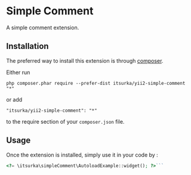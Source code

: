 Simple Comment
==============
A simple comment extension.

Installation
------------

The preferred way to install this extension is through [composer](http://getcomposer.org/download/).

Either run

```
php composer.phar require --prefer-dist itsurka/yii2-simple-comment "*"
```

or add

```
"itsurka/yii2-simple-comment": "*"
```

to the require section of your `composer.json` file.


Usage
-----

Once the extension is installed, simply use it in your code by  :

```php
<?= \itsurka\simpleComment\AutoloadExample::widget(); ?>```
